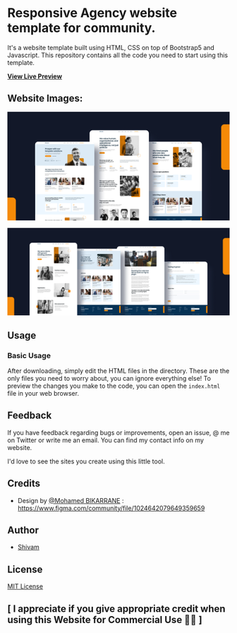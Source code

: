 # Responsive Agency website template for community.

It's a website template built using HTML, CSS on top of Bootstrap5 and Javascript. This repository contains all the code you need to start using this template.

[**View Live Preview**](https://imshivam579.github.io/Agency-Website/)

## Website Images:

![Website Thumnail](/images/websitePages-Cover1.png "Website Thumnail")

![Website Thumnail](/images/websitePages-Cover2.png "Website Thumnail")

## Usage

### Basic Usage

After downloading, simply edit the HTML files in the directory. These are the only files you need to worry about, you can ignore everything else! To preview the changes you make to the code, you can open the `index.html` file in your web browser.

## Feedback

If you have feedback regarding bugs or improvements, open an issue, @ me on Twitter or write me an email. You can find my contact info on my website.

I'd love to see the sites you create using this little tool.

## Credits

- Design by [@Mohamed BIKARRANE](https://www.figma.com/@medbika) : https://www.figma.com/community/file/1024642079649359659

## Author

- [Shivam](https://github.com/imShivam579)

## License

[MIT License]()

## [ I appreciate if you give appropriate credit when using this Website for Commercial Use 💖🤗 ]
